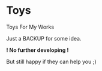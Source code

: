 Toys
====

Toys For My Works

Just a BACKUP for some idea.

**! No further developing !**

But still happy if they can help you ;)

